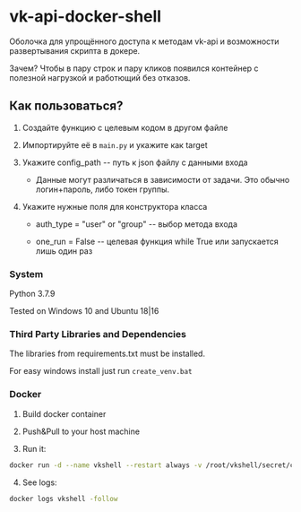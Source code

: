 # vk-api-docker-shell

Оболочка для упрощённого доступа к методам vk-api и возможности развертывания скрипта в докере.

Зачем? Чтобы в пару строк и пару кликов появился контейнер с полезной нагрузкой и работющий без отказов.

## Как пользоваться?

1. Создайте функцию с целевым кодом в другом файле

2. Импортируйте её в `main.py` и укажите как target

3. Укажите config_path -- путь к json файлу с данными входа

    * Данные могут различаться в зависимости от задачи. Это обычно логин+пароль, либо токен группы.

4. Укажите нужные поля для конструктора класса

    * auth_type = "user" or "group" -- выбор метода входа

    * one_run = False -- целевая функция while True или запускается лишь один раз

### System

Python 3.7.9

Tested on Windows 10 and Ubuntu 18|16

### Third Party Libraries and Dependencies

The  libraries from requirements.txt must be installed.

For easy windows install just run `create_venv.bat`

### Docker
1. Build docker container

2. Push&Pull to your host machine

3. Run it:

```bash
docker run -d --name vkshell --restart always -v /root/vkshell/secret/config.json:/vkshell/secret/config.json imagename
```

4. See logs:

```bash
docker logs vkshell -follow
```
